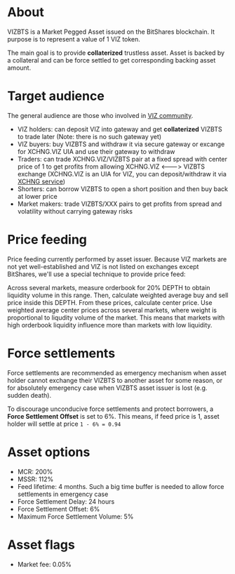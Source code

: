 # About

VIZBTS is a Market Pegged Asset issued on the BitShares blockchain. It purpose is to represent a value of 1 VIZ token.

The main goal is to provide **collaterized** trustless asset. Asset is backed by a collateral and can be force settled to get corresponding backing asset amount.

# Target audience

The general audience are those who involved in [VIZ community](https://viz.world/).

* VIZ holders: can deposit VIZ into gateway and get **collaterized** VIZBTS  to trade later (Note: there is no such gateway yet)
* VIZ buyers: buy VIZBTS and withdraw it via secure gateway or excange for XCHNG.VIZ UIA and use their gateway to withdraw
* Traders: can trade XCHNG.VIZ/VIZBTS pair at a fixed spread with center price of 1 to get profits from allowing XCHNG.VIZ <---> VIZBTS exchange (XCHNG.VIZ is an UIA for VIZ, you can deposit/withdraw it via [XCHNG service](https://viz.world/media/@xchng/%D0%BF%D1%80%D0%B0%D0%B2%D0%B8%D0%BB%D0%B0-%D1%80%D0%B0%D0%B1%D0%BE%D1%82%D1%8B-%D0%B0%D0%B2%D1%82%D0%BE%D0%BC%D0%B0%D1%82%D0%B8%D1%87%D0%B5%D1%81%D0%BA%D0%BE%D0%B3%D0%BE-%D1%88%D0%BB%D1%8E%D0%B7%D0%B0-xchngviz/))
* Shorters: can borrow VIZBTS to open a short position and then buy back at lower price
* Market makers: trade VIZBTS/XXX pairs to get profits from spread and volatility without carrying gateway risks

# Price feeding

Price feeding currently performed by asset issuer. Because VIZ markets are not yet well-established and VIZ is not listed on exchanges except BitShares, we'll use a special technique to provide price feed:

Across several markets, measure orderbook for 20% DEPTH to obtain liquidity volume in this range. Then, calculate weighted average buy and sell price inside this DEPTH. From these prices, calculate center price.  Use weighted average center prices across several markets, where weight is proportional to liqudity volume of the market. This means that markets with high orderbook liquidity influence more than markets with low liquidity.

# Force settlements

Force settlements are recommended as emergency mechanism when asset holder cannot exchange their VIZBTS to another asset for some reason, or for absolutely emergency case when VIZBTS asset issuer is lost (e.g. sudden death).

To discourage unconducive force settlements and protect borrowers, a **Force Settlement Offset** is set to 6%. This means, if feed price is 1, asset holder will settle at price `1 - 6% = 0.94`

# Asset options

* MCR: 200%
* MSSR: 112%
* Feed lifetime: 4 months. Such a big time buffer is needed to allow force settlements in emergency case
* Force Settlement Delay: 24 hours
* Force Settlement Offset: 6%
* Maximum Force Settlement Volume: 5%

# Asset flags

* Market fee: 0.05%